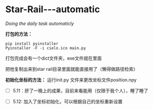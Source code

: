 # **Star-Rail---automatic**

*Doing the daily task automaticly*

**打包的方法：**


```
pip install pyinstaller
Pyinstaller -F -i cielo.ico main.py
```


打包完成会有一个dict文件夹，exe文件就在里面

把他复制出来到star rail目录里面就能直接用了（懒得做路径检索）


**初始化坐标的方法：**
运行init.py 文件来更改坐标文件position.npy

 - [ ] 5.11：肝了一晚上的成果，目前来看能用（仅限于我个人），睡了睡了

 - [ ] 5.12: 加入了坐标初始化，可以根据自己的坐标重新设置